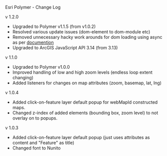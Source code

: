 Esri Polymer - Change Log


v 1.2.0
* Upgraded to Polymer v1.1.5 (from v1.0.2)
* Resolved various update issues (dom-element to dom-module etc)
* Removed unnecessary hacky work arounds for dom loading using async as per [documention](https://www.polymer-project.org/1.0/docs/devguide/registering-elements.html#initialization-order)
* Upgraded to ArcGIS JavaScript API 3.14 (from 3.13)

v 1.1.0

* Upgraded to Polymer v1.0.0
* Improved handling of low and high zoom levels (endless loop extent changing)
* Added listeners for changes on map attributes (zoom, basemap, lat, lng)

v 1.0.4

* Added click-on-feature layer default popup for webMapId constructed maps.
* Changed z-index of added elements (bounding box, zoom level) to not overlay on to popups.

v 1.0.3

* Added click-on-feature layer default popup (just uses attributes as content and "Feature" as title)
* Changed font to Nunito
